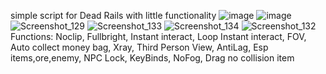 simple script for Dead Rails with little functionality
![image](https://github.com/user-attachments/assets/3567fecd-e370-42bc-aeee-21d5a1bbd394)
![image](https://github.com/user-attachments/assets/6ddcaca6-93f5-4872-bbc4-7d39cd22c2cd)
![Screenshot_129](https://github.com/user-attachments/assets/6b335e38-aa18-4ab7-b538-c85606a224fd)
![Screenshot_133](https://github.com/user-attachments/assets/a6831695-27aa-4c5d-b339-6db237e9f0c2)
![Screenshot_134](https://github.com/user-attachments/assets/70b26476-6a9b-4617-a19d-e8277d807f94)
![Screenshot_132](https://github.com/user-attachments/assets/577e909a-d9ea-48f9-a66b-02ffa1fc8659)
Functions:
Noclip,
Fullbright,
Instant interact,
Loop Instant interact,
FOV,
Auto collect money bag,
Xray,
Third Person View,
AntiLag,
Esp items,ore,enemy,
NPC Lock,
KeyBinds,
NoFog,
Drag no collision item
